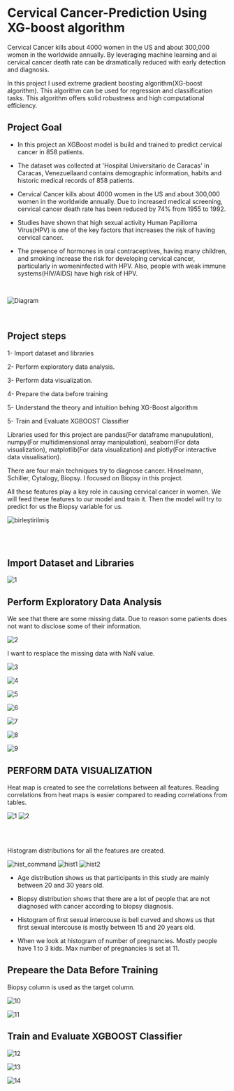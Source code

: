 # Cervical Cancer-Prediction Using XG-boost algorithm

Cervical Cancer kills about 4000 women in the US and about 300,000 women in the worldwide annually. By leveraging machine learning and ai cervical cancer death rate can be dramatically reduced with early detection and diagnosis.

In this project I used extreme gradient boosting algorithm(XG-boost algorithm). This algorithm can be used for regression and classification tasks. This algorithm offers solid robustness and high computational efficiency.

## Project Goal

* In this project an XGBoost model is build and trained to predict cervical cancer in 858 patients.

* The dataset was collected at 'Hospital Universitario de Caracas' in Caracas, Venezuellaand contains demographic information, habits and historic medical records of 858 patients.

*  Cervical Cancer kills about 4000 women in the US and about 300,000 women in the worldwide annually. Due to increased medical screening, cervical cancer death rate has been reduced by 74% from 1955 to 1992.

*  Studies have shown that high sexual activity Human Papilloma Virus(HPV) is one of the key factors that increases the risk of having cervical cancer.

*  The presence of hormones in oral contraceptives, having many children, and smoking increase the risk for developing cervical cancer, particularly in womeninfected with HPV. Also, people with weak immune systems(HIV/AIDS) have high risk of HPV.

<br />


  
![Diagram](https://github.com/batuhan6/Cervical-Cancer-Prediction/assets/32600613/df9bb48a-b183-45ba-bd6f-c76e7ec5fc79)

<br />

## Project steps

1- Import dataset and libraries

2- Perform exploratory data analysis.

3- Perform data visualization.

4- Prepare the data before training

5- Understand the theory and intuition behing XG-Boost algorithm

5- Train and Evaluate XGBOOST Classifier


Libraries used for this project are pandas(For dataframe manupulation), numpy(For multidimensional array manipulation), seaborn(For data visualization), matplotlib(For data visualization) and plotly(For interactive data visualisation).

There are four main techniques try to diagnose cancer. Hinselmann, Schiller, Cytalogy, Biopsy. I focused on Biopsy in this project.

All these features play a key role in causing cervical cancer in women. We will feed these features to our model and train it. Then the model will try to predict for us the Biopsy variable for us. 

![birleştirilmiş](https://github.com/batuhan6/Cervical-Cancer-Prediction/assets/32600613/013548a2-c72d-412e-af22-49b47226df6a)

<br />
<br />

## Import Dataset and Libraries

![1](https://github.com/batuhan6/Cervical-Cancer-Prediction/assets/32600613/ff357e9b-db09-462b-a1f4-485da12567ad)

## Perform Exploratory Data Analysis

We see that there are some missing data. Due to reason some patients does not want to disclose some of their information.

![2](https://github.com/batuhan6/Cervical-Cancer-Prediction/assets/32600613/45e1719e-5b8e-4fe2-b34f-ca2d07a56a73)

I want to resplace the missing data with NaN value.

![3](https://github.com/batuhan6/Cervical-Cancer-Prediction/assets/32600613/31d5c3de-62ad-4a9a-8f52-f387d0ee904a)

![4](https://github.com/batuhan6/Cervical-Cancer-Prediction/assets/32600613/e624661d-022d-4a67-84f6-3a47d3b8abfa)

![5](https://github.com/batuhan6/Cervical-Cancer-Prediction/assets/32600613/29a91090-275c-47d4-bc19-9d18c986784f)

![6](https://github.com/batuhan6/Cervical-Cancer-Prediction/assets/32600613/8c6a1c14-d569-48a5-a4b5-d63a279ffb38)

![7](https://github.com/batuhan6/Cervical-Cancer-Prediction/assets/32600613/f0d357a9-0bd3-43ac-b473-a63d623ed48c)

![8](https://github.com/batuhan6/Cervical-Cancer-Prediction/assets/32600613/72098a53-4a94-4e87-8348-0e9b4a8e9b29)

![9](https://github.com/batuhan6/Cervical-Cancer-Prediction/assets/32600613/a18e3fcf-8c7a-4f47-9a7e-bb5ec76f17d7)

## PERFORM DATA VISUALIZATION

Heat map is created to see the correlations between all features. Reading correlations from heat maps is easier compared to reading correlations from tables. 


![1](https://github.com/batuhan6/Cervical-Cancer-Prediction/assets/32600613/eead5498-f673-48f4-b749-aedde60d293b)
![2](https://github.com/batuhan6/Cervical-Cancer-Prediction/assets/32600613/741e2e64-bdee-46c8-90c1-8cc35ba2ee89)

<br />
<br />

Histogram distributions for all the features are created.

![hist_command](https://github.com/batuhan6/Cervical-Cancer-Prediction/assets/32600613/ce3cfaa2-eb80-4627-955e-72863091c733)
![hist1](https://github.com/batuhan6/Cervical-Cancer-Prediction/assets/32600613/9ea54f4b-92d4-4532-af32-e6755b30fa05)
![hist2](https://github.com/batuhan6/Cervical-Cancer-Prediction/assets/32600613/c062e083-90a1-4104-b701-f16db86d5f26)


 
*  Age distribution shows us that participants in this study are mainly between 20 and 30 years old.

*  Biopsy distribution shows that there are a lot of people that are not diagnosed with cancer according to biopsy diagnosis.

*  Histogram of first sexual intercouse is bell curved and shows us that first sexual intercouse is mostly between 15 and 20 years old. 

*  When we look at histogram of number of pregnancies. Mostly people have 1 to 3 kids. Max number of pregnancies is set at 11. 

## Prepeare the Data Before Training

Biopsy column is used as the target column.

![10](https://github.com/batuhan6/Cervical-Cancer-Prediction/assets/32600613/2f4cb571-a030-499e-8581-cd3ad7a2e936)

![11](https://github.com/batuhan6/Cervical-Cancer-Prediction/assets/32600613/8c8bbaa6-879a-409c-816e-382c0cd415db)


## Train and Evaluate XGBOOST Classifier

![12](https://github.com/batuhan6/Cervical-Cancer-Prediction/assets/32600613/45f07c80-d35c-4a2b-96d8-c9aaf768cd63)

![13](https://github.com/batuhan6/Cervical-Cancer-Prediction/assets/32600613/24e21349-33d3-4e4f-b7b3-682f9fc4d2ab)

![14](https://github.com/batuhan6/Cervical-Cancer-Prediction/assets/32600613/1a5abe97-5287-40af-a85a-1f13b7feb350)
